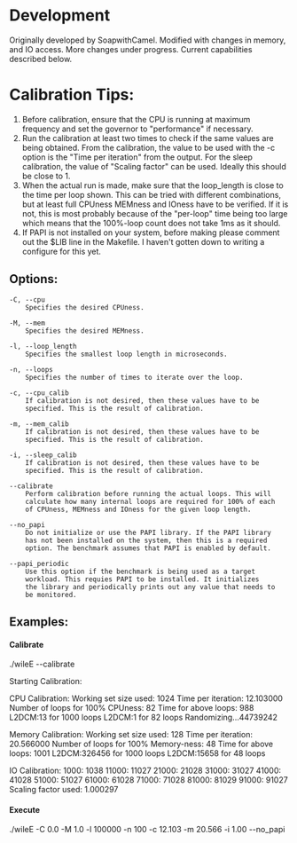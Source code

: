 # Development

Originally developed by SoapwithCamel. Modified with changes in memory, and IO 
access. More changes under progress. Current capabilities described below.

# Calibration Tips:

1. Before calibration, ensure that the CPU is running at maximum frequency and
   set the governor to "performance" if necessary.
2. Run the calibration at least two times to check if the same values are being
   obtained.
	From the calibration, the value to be used with the -c option is the
	"Time per iteration" from the output. For the sleep calibration, the 
	value of "Scaling factor" can be used. Ideally this should be close to
	1.
3. When the actual run is made, make sure that the loop_length is close to the
   time per loop shown. This can be tried with different combinations, but at 
   least full CPUness MEMness and IOness have to be verified. If it is not, 
   this is most probably because of the "per-loop" time being too large which
   means that the 100%-loop count does not take 1ms as it should.
4. If PAPI is not installed on your system, before making please comment out
   the $LIB line in the Makefile. I haven't gotten down to writing a configure
   for this yet.


Options:
--------
	-C, --cpu
		Specifies the desired CPUness.

	-M, --mem
		Specifies the desired MEMness.

	-l, --loop_length
		Specifies the smallest loop length in microseconds.

	-n, --loops
		Specifies the number of times to iterate over the loop.

	-c, --cpu_calib
		If calibration is not desired, then these values have to be
		specified. This is the result of calibration.

	-m, --mem_calib
		If calibration is not desired, then these values have to be
		specified. This is the result of calibration.

	-i, --sleep_calib
		If calibration is not desired, then these values have to be
		specified. This is the result of calibration.

	--calibrate
		Perform calibration before running the actual loops. This will
		calculate how many internal loops are required for 100% of each
		of CPUness, MEMness and IOness for the given loop length.
	
	--no_papi
		Do not initialize or use the PAPI library. If the PAPI library
		has not been installed on the system, then this is a required
		option. The benchmark assumes that PAPI is enabled by default.

	--papi_periodic
		Use this option if the benchmark is being used as a target 
		workload. This requies PAPI to be installed. It initializes
		the library and periodically prints out any value that needs to
		be monitored.

Examples:
---------

#### Calibrate
./wileE --calibrate

Starting Calibration:

CPU Calibration:
Working set size used: 1024
Time per iteration: 12.103000
Number of loops for 100% CPUness: 82
Time for above loops: 988
L2DCM:13 for 1000 loops
L2DCM:1 for 82 loops
Randomizing...44739242

Memory Calibration:
Working set size used: 128
Time per iteration: 20.566000
Number of loops for 100% Memory-ness: 48
Time for above loops: 1001
L2DCM:326456 for 1000 loops
L2DCM:15658 for 48 loops

IO Calibration:
1000: 1038
11000: 11027
21000: 21028
31000: 31027
41000: 41028
51000: 51027
61000: 61028
71000: 71028
81000: 81029
91000: 91027
Scaling factor used: 1.000297

#### Execute
./wileE -C 0.0 -M 1.0 -l 100000 -n 100 -c 12.103 -m 20.566 -i 1.00 --no_papi







	






		

